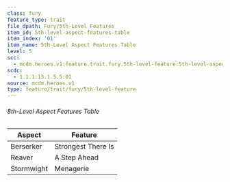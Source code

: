 ```yaml
---
class: fury
feature_type: trait
file_dpath: Fury/5th-Level Features
item_id: 5th-level-aspect-features-table
item_index: '01'
item_name: 5th-Level Aspect Features Table
level: 5
scc:
  - mcdm.heroes.v1:feature.trait.fury.5th-level-feature:5th-level-aspect-features-table
scdc:
  - 1.1.1:13.1.5.5:01
source: mcdm.heroes.v1
type: feature/trait/fury/5th-level-feature
---
```


###### 8th-Level Aspect Features Table

| Aspect     | Feature            |
| ---------- | ------------------ |
| Berserker  | Strongest There Is |
| Reaver     | A Step Ahead       |
| Stormwight | Menagerie          |

